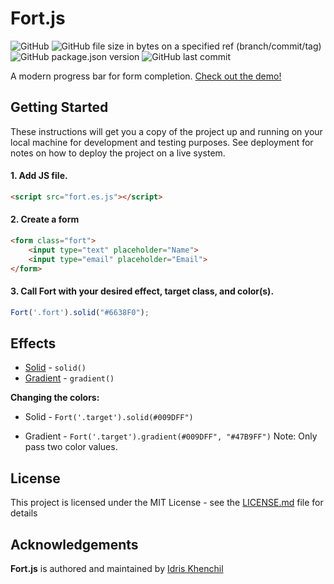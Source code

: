 # Fort.js

<img alt="GitHub" src="https://img.shields.io/github/license/idriskhenchil/Fort.js"> <img alt="GitHub file size in bytes on a specified ref (branch/commit/tag)" src="https://img.shields.io/github/size/idriskhenchil/Fort.js/src/fort.js">
<img alt="GitHub package.json version" src="https://img.shields.io/github/package-json/v/idriskhenchil/Fort.js">
<img alt="GitHub last commit" src="https://img.shields.io/github/last-commit/idriskhenchil/Fort.js">

A modern progress bar for form completion. [Check out the demo!](https://idriskhenchil.com/fort)

## Getting Started

These instructions will get you a copy of the project up and running on your local machine for development and testing purposes. See deployment for notes on how to deploy the project on a live system.

#### 1. Add JS file.
```html
<script src="fort.es.js"></script>
```

#### 2. Create a form
```html
<form class="fort">
    <input type="text" placeholder="Name">
    <input type="email" placeholder="Email">
</form>
```

#### 3. Call Fort with your desired effect, target class, and color(s).
```javascript
Fort('.fort').solid("#6638F0");
```



## Effects
* [Solid](https://idriskhenchil.com/fort) - `solid()`
* [Gradient](https://idriskhenchil.com/fort/gradient) - `gradient()`

**Changing the colors:**
* Solid - `Fort('.target').solid(#009DFF")` 


* Gradient - `Fort('.target').gradient(#009DFF", "#47B9FF")` Note: Only pass two color values.


## License

This project is licensed under the MIT License - see the [LICENSE.md](LICENSE) file for details

## Acknowledgements

**Fort.js** is authored and maintained by [Idris Khenchil](https://www.twitter.com/idriskhenchil)
